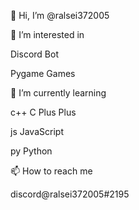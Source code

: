 👋 Hi, I’m @ralsei372005

👀 I’m interested in

Discord Bot

Pygame Games

🌱 I’m currently learning

c++ C Plus Plus

js JavaScript

py Python

<!---- 💞️ I’m looking to collaborate on ...--->

📫 How to reach me

discord@ralsei372005#2195

<!---
ralsei372005/ralsei372005 is a ✨ special ✨ repository because its `README.md` (this file) appears on your GitHub profile.
You can click the Preview link to take a look at your changes.
--->
